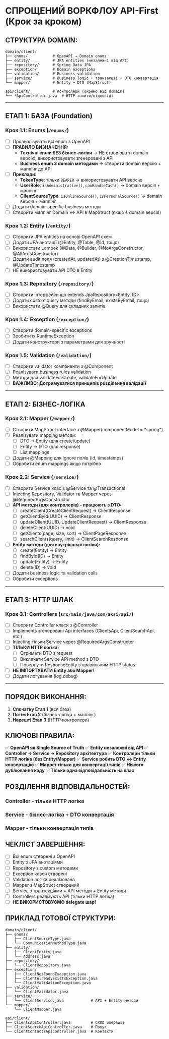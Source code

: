 # **СПРОЩЕНИЙ ВОРКФЛОУ API-First (Крок за кроком)**

## **СТРУКТУРА DOMAIN:**

```
domain/client/
├── enums/           # OpenAPI → Domain enums
├── entity/          # JPA entities (незалежні від API)
├── repository/      # Spring Data JPA
├── exception/       # Domain exceptions
├── validation/      # Business validation
├── service/         # Business logic + транзакції + DTO конвертація
└── mapper/          # Entity ↔ DTO (MapStruct)

api/client/          # Контролери (окремо від domain)
└── *ApiController.java  # HTTP запити/відповіді
```

---

## **ЕТАП 1: БАЗА (Foundation)**

### **Крок 1.1: Enums (`/enums/`)**

- [ ] Проаналізувати всі enum з OpenAPI
- [ ] **ПРАВИЛО ВИЗНАЧЕННЯ:**
  - **Технічні enum БЕЗ бізнес-логіки** → НЕ створювати domain версію, використовувати згенеровані з API
  - **Business enum З domain методами** → створити domain версію + маппінг до API
- [ ] **Приклади:**
  - **TokenType**: тільки `BEARER` → використовувати API версію
  - **UserRole**: `isAdministrative()`, `canHandleCash()` → domain версія + маппінг
  - **ClientSourceType**: `isOnlineSource()`, `isPersonalSource()` → domain версія + маппінг
- [ ] Додати domain-specific business методи
- [ ] Створити маппінг Domain ↔ API в MapStruct (якщо є domain версія)

### **Крок 1.2: Entity (`/entity/`)**

- [ ] Створити JPA entities на основі OpenAPI схем
- [ ] Додати JPA анотації (@Entity, @Table, @Id, тощо)
- [ ] Використати Lombok (@Data, @Builder, @NoArgsConstructor, @AllArgsConstructor)
- [ ] Додати audit поля (createdAt, updatedAt) з @CreationTimestamp, @UpdateTimestamp
- [ ] НЕ використовувати API DTO в Entity

### **Крок 1.3: Repository (`/repository/`)**

- [ ] Створити інтерфейси що extends JpaRepository<Entity, ID>
- [ ] Додати custom query методи (findByEmail, existsByEmail, тощо)
- [ ] Використати @Query для складних запитів

### **Крок 1.4: Exception (`/exception/`)**

- [ ] Створити domain-specific exceptions
- [ ] Зробити їх RuntimeException
- [ ] Додати конструктори з параметрами для зручності

### **Крок 1.5: Validation (`/validation/`)**

- [ ] Створити validator компоненти з @Component
- [ ] Реалізувати business rules validation
- [ ] Методи для validateForCreate, validateForUpdate
- [ ] **ВАЖЛИВО: Дотримуватися принципів розділення валідації**

---

## **ЕТАП 2: БІЗНЕС-ЛОГІКА**

### **Крок 2.1: Mapper (`/mapper/`)**

- [ ] Створити MapStruct interface з @Mapper(componentModel = "spring")
- [ ] Реалізувати mapping методи:
  - [ ] DTO → Entity (для create/update)
  - [ ] Entity → DTO (для response)
  - [ ] List mappings
- [ ] Додати @Mapping для ignore полів (id, timestamps)
- [ ] Обробити enum mappings якщо потрібно

### **Крок 2.2: Service (`/service/`)**

- [ ] Створити Service клас з @Service та @Transactional
- [ ] Injecting Repository, Validator та Mapper через @RequiredArgsConstructor
- [ ] **API методи (для контролерів) - працюють з DTO:**
  - [ ] createClient(CreateClientRequest) → ClientResponse
  - [ ] getClientById(UUID) → ClientResponse
  - [ ] updateClient(UUID, UpdateClientRequest) → ClientResponse
  - [ ] deleteClient(UUID) → void
  - [ ] getClients(page, size, sort) → ClientPageResponse
  - [ ] searchClients(query, limit) → ClientSearchResponse
- [ ] **Entity методи (для внутрішньої логіки):**
  - [ ] create(Entity) → Entity
  - [ ] findById(ID) → Entity
  - [ ] update(Entity) → Entity
  - [ ] delete(ID) → void
- [ ] Додати business logic та validation calls
- [ ] Обробити exceptions

---

## **ЕТАП 3: HTTP ШЛАК**

### **Крок 3.1: Controllers (`src/main/java/com/aksi/api/`)**

- [ ] Створити Controller класи з @Controller
- [ ] Implements згенеровані Api interfaces (ClientsApi, ClientSearchApi, etc.)
- [ ] Injecting тільки Service через @RequiredArgsConstructor
- [ ] **ТІЛЬКИ HTTP логіка:**
  - [ ] Отримати DTO з request
  - [ ] Викликати Service API method з DTO
  - [ ] Повернути ResponseEntity з правильним HTTP status
- [ ] **НЕ ІМПОРТУВАТИ Entity або Mapper!**
- [ ] Додати логування (log.debug)

---

## **ПОРЯДОК ВИКОНАННЯ:**

1. **Спочатку Етап 1** (вся база)
2. **Потім Етап 2** (бізнес-логіка + маппінг)
3. **Нарешті Етап 3** (HTTP контролери)

## **КЛЮЧОВІ ПРАВИЛА:**

✅ **OpenAPI як Single Source of Truth**
✅ **Entity незалежні від API**
✅ **Controller → Service → Repository архітектура**
✅ **Контролери тільки HTTP логіка (без Entity/Mapper)**
✅ **Service робить DTO ↔ Entity конвертацію**
✅ **Mapper тільки для конвертації типів**
✅ **Ніякого дублювання коду**
✅ **Тільки одна відповідальність на клас**

## **РОЗДІЛЕННЯ ВІДПОВІДАЛЬНОСТЕЙ:**

### **Controller** - тільки HTTP логіка

### **Service** - бізнес-логіка + DTO конвертація

### **Mapper** - тільки конвертація типів

## **ЧЕКЛІСТ ЗАВЕРШЕННЯ:**

- [ ] Всі enum створені з OpenAPI
- [ ] Entity з JPA анотаціями
- [ ] Repository з custom методами
- [ ] Exception класи створені
- [ ] Validation логіка реалізована
- [ ] Mapper з MapStruct створений
- [ ] Service з транзакціями + API методи + Entity методи
- [ ] Controllers реалізують API (тільки HTTP логіка)
- [ ] **НЕ ВИКОРИСТОВУЄМО delegate шар!**

## **ПРИКЛАД ГОТОВОЇ СТРУКТУРИ:**

```
domain/client/
├── enums/
│   ├── ClientSourceType.java
│   └── CommunicationMethodType.java
├── entity/
│   ├── ClientEntity.java
│   └── Address.java
├── repository/
│   └── ClientRepository.java
├── exception/
│   ├── ClientNotFoundException.java
│   ├── ClientAlreadyExistsException.java
│   └── ClientValidationException.java
├── validation/
│   └── ClientValidator.java
├── service/
│   └── ClientService.java            # API + Entity методи
└── mapper/
    └── ClientMapper.java

api/client/
├── ClientsApiController.java         # CRUD операції
├── ClientSearchApiController.java    # Пошук
└── ClientContactsApiController.java  # Контакти
```
